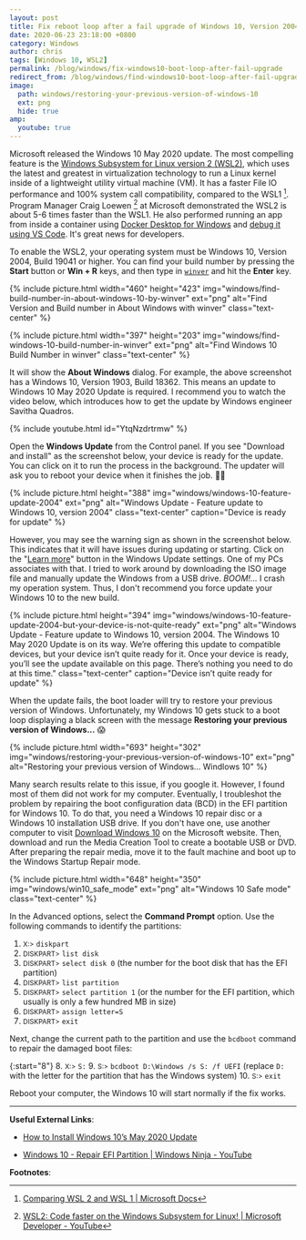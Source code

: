 ```yaml
---
layout: post
title: Fix reboot loop after a fail upgrade of Windows 10, Version 2004, Build 19041
date: 2020-06-23 23:18:00 +0800
category: Windows
author: chris
tags: [Windows 10, WSL2]
permalink: /blog/windows/fix-windows10-boot-loop-after-fail-upgrade
redirect_from: /blog/windows/find-windows10-boot-loop-after-fail-upgrade
image:
  path: windows/restoring-your-previous-version-of-windows-10
  ext: png
  hide: true
amp:
  youtube: true
---
```


Microsoft released the Windows 10 May 2020 update. The most compelling feature is the [Windows Subsystem for Linux version 2 (WSL2)](https://www.omgubuntu.co.uk/how-to-install-wsl2-on-windows-10), which uses the latest and greatest in virtualization technology to run a Linux kernel inside of a lightweight utility virtual machine (VM). It has a faster File IO performance and 100% system call compatibility, compared to the WSL1 [^vs]. Program Manager Craig Loewen [^Craig] at Microsoft demonstrated the WSL2 is about 5-6 times faster than the WSL1. He also performed running an app from inside a container using [Docker Desktop for Windows](https://code.visualstudio.com/blogs/2020/03/02/docker-in-wsl2) and [debug it using VS Code](https://marketplace.visualstudio.com/items?itemName=ms-vscode-remote.remote-wsl). It's great news for developers.

[^vs]: [Comparing WSL 2 and WSL 1 \| Microsoft Docs](https://docs.microsoft.com/en-us/windows/wsl/compare-versions?WT.mc_id=windows-c9-niner)
[^Craig]: [WSL2: Code faster on the Windows Subsystem for Linux! \| Microsoft Developer - YouTube](https://youtu.be/MrZolfGm8Zk)

To enable the WSL2, your operating system must be Windows 10, Version 2004, Build 19041 or higher. You can find your build number by pressing the **Start** <i class='fab fa-windows'></i> button or **Win + R** keys, and then type in [`winver`](https://support.microsoft.com/en-us/help/13443/windows-which-version-am-i-running) and hit the **Enter** key.

{% include picture.html width="460" height="423" img="windows/find-build-number-in-about-windows-10-by-winver" ext="png" alt="Find Version and Build number in About Windows with winver" class="text-center" %}

{% include picture.html width="397" height="203" img="windows/find-windows-10-build-number-in-winver" ext="png" alt="Find Windows 10 Build Number in winver" class="text-center" %}

It will show the **About Windows** dialog. For example, the above screenshot has a Windows 10, Version 1903, Build 18362. This means an update to Windows 10 May 2020 Update is required. I recommend you to watch the video below, which introduces how to get the update by Windows engineer Savitha Quadros.

{% include youtube.html id="YtqNzdrtrmw" %}

Open the **Windows Update** from the Control panel. If you see "Download and install" as the screenshot below, your device is ready for the update. You can click on it to run the process in the background. The updater will ask you to reboot your device when it finishes the job. 🥳👏

{% include picture.html height="388" img="windows/windows-10-feature-update-2004" ext="png" alt="Windows Update - Feature update to Windows 10, version 2004" class="text-center" caption="Device is ready for update" %}

However, you may see the warning sign as shown in the screenshot below. This indicates that it will have issues during updating or starting. Click on the "[Learn more](https://docs.microsoft.com/en-us/windows/release-information/status-windows-10-2004)" button in the Windows Update settings. One of my PCs associates with that. I tried to work around by downloading the ISO image file and manually update the Windows from a USB drive. _BOOM!..._ I crash my operation system. Thus, I don't recommend you force update your Windows 10 to the new build.

{% include picture.html height="394" img="windows/windows-10-feature-update-2004-but-your-device-is-not-quite-ready" ext="png" alt="Windows Update - Feature update to Windows 10, version 2004. The Windows 10 May 2020 Update is on its way. We’re offering this update to compatible devices, but your device isn’t quite ready for it. Once your device is ready, you’ll see the update available on this page. There’s nothing you need to do at this time." class="text-center" caption="Device isn’t quite ready for update" %}

When the update fails, the boot loader will try to restore your previous version of Windows. Unfortunately, my Windows 10 gets stuck to a boot loop displaying a black screen with the message **Restoring your previous version of Windows...** 😱

{% include picture.html width="693" height="302" img="windows/restoring-your-previous-version-of-windows-10" ext="png" alt="Restoring your previous version of Windows... Windlows 10" %}

Many search results relate to this issue, if you google it. However, I found most of them did not work for my computer. Eventually, I troubleshot the problem by repairing the boot configuration data (BCD) in the EFI partition for Windows 10. To do that, you need a Windows 10 repair disc or a Windows 10 installation USB drive. If you don't have one, use another computer to visit [Download Windows 10](https://www.microsoft.com/en-us/software-download/windows10) on the Microsoft website. Then, download and run the Media Creation Tool to create a bootable USB or DVD. After preparing the repair media, move it to the fault machine and boot up to the Windows Startup Repair mode.

{% include picture.html width="648" height="350" img="windows/win10_safe_mode" ext="png" alt="Windows 10 Safe mode" class="text-center" %}

In the Advanced options, select the **Command Prompt** option. Use the following commands to identify the partitions:

1. <small>X:\></small> `diskpart`
2. <small>DISKPART></small> `list disk`
3. <small>DISKPART></small> `select disk 0` (the number for the boot disk that has the EFI partition)
4. <small>DISKPART></small> `list partition`
5. <small>DISKPART></small> `select partition 1` (or the number for the EFI partition, which usually is only a few hundred MB in size)
6. <small>DISKPART></small> `assign letter=S`
7. <small>DISKPART></small> `exit`

Next, change the current path to the partition and use the `bcdboot` command to repair the damaged boot files:

{:start="8"}
8. <small>X:\></small> `S:`
9. <small>S:\></small> `bcdboot D:\Windows /s S: /f UEFI` (replace `D:` with the letter for the partition that has the Windows system)
10. <small>S:\></small> `exit`

Reboot your computer, the Windows 10 will start normally if the fix works.

* * *

**Useful External Links**:

- [How to Install Windows 10’s May 2020 Update](https://www.howtogeek.com/675118/how-to-install-windows-10s-may-2020-update/)

- [Windows 10 - Repair EFI Partition \| Windows Ninja - YouTube](https://youtu.be/l_I4K2-Rr_Y)

**Footnotes**: